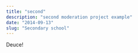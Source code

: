 ```yaml
---
title: "second"
description: "second moderation project example"
date: "2014-09-13"
slug: "Secondary school"
---
```


Deuce!

